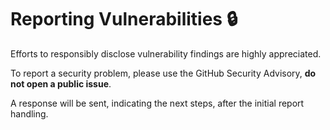 # Reporting Vulnerabilities 🔒

Efforts to responsibly disclose vulnerability findings are highly appreciated.

To report a security problem, please use the GitHub Security Advisory, **do not open a public issue**.

A response will be sent, indicating the next steps, after the initial report handling.
